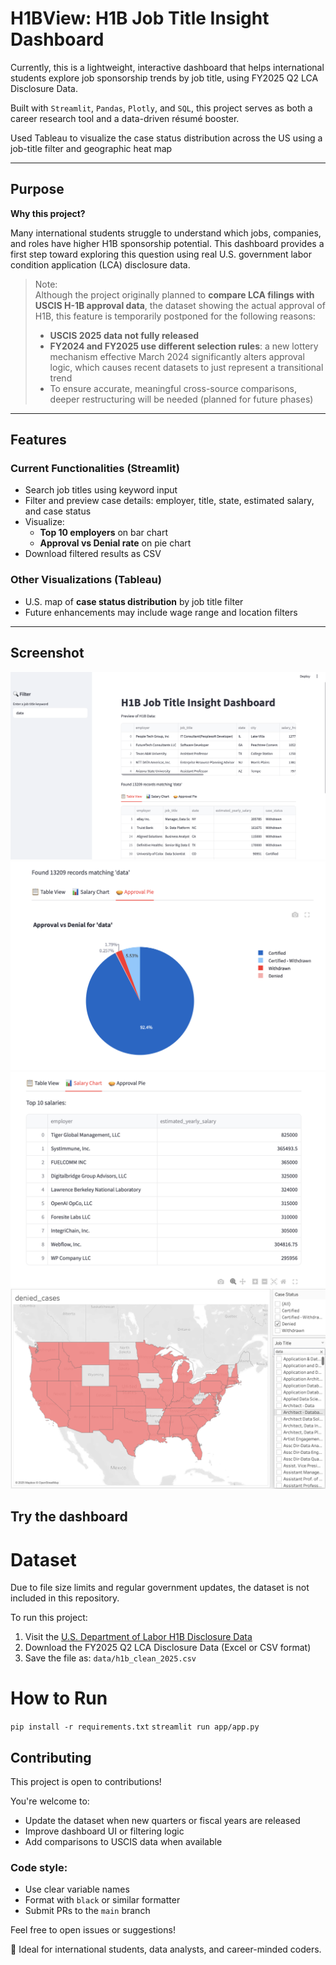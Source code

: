 # H1BView: H1B Job Title Insight Dashboard

Currently, this is a lightweight, interactive dashboard that helps international students explore job sponsorship trends by job title, using FY2025 Q2 LCA Disclosure Data.

Built with `Streamlit`, `Pandas`, `Plotly`, and `SQL`, this project serves as both a career research tool and a data-driven résumé booster.

Used Tableau to visualize the case status distribution across the US using a job-title filter and geographic heat map

---

## Purpose

**Why this project?**

Many international students struggle to understand which jobs, companies, and roles have higher H1B sponsorship potential. This dashboard provides a first step toward exploring this question using real U.S. government labor condition application (LCA) disclosure data.

> Note:  
> Although the project originally planned to **compare LCA filings with USCIS H-1B approval data**, the dataset showing the actual approval of H1B, this feature is temporarily postponed for the following reasons:
>
> - **USCIS 2025 data not fully released**  
> - **FY2024 and FY2025 use different selection rules**: a new lottery mechanism effective March 2024 significantly alters approval logic, which causes recent datasets to just represent a transitional trend
> - To ensure accurate, meaningful cross-source comparisons, deeper restructuring will be needed (planned for future phases)

---

## Features

### Current Functionalities (Streamlit)

- Search job titles using keyword input  
- Filter and preview case details: employer, title, state, estimated salary, and case status  
- Visualize:
  - **Top 10 employers** on bar chart
  - **Approval vs Denial rate** on pie chart
- Download filtered results as CSV

### Other Visualizations (Tableau)

- U.S. map of **case status distribution** by job title filter  
- Future enhancements may include wage range and location filters

---

## Screenshot

![home.png](image/home.png)
![approval_pie_chart](image/approval_pie_chart.png)
![salary_chart](image/salary_chart.png)
![Tableau Map](image/tableau_map_denied.png)

## Try the dashboard
# Dataset
Due to file size limits and regular government updates, the dataset is not included in this repository.

To run this project:

1. Visit the [U.S. Department of Labor H1B Disclosure Data](https://www.dol.gov/agencies/eta/foreign-labor/performance)
2. Download the FY2025 Q2 LCA Disclosure Data (Excel or CSV format)
3. Save the file as: `data/h1b_clean_2025.csv`

# How to Run

`pip install -r requirements.txt`
`streamlit run app/app.py`

## Contributing

This project is open to contributions!

You're welcome to:

- Update the dataset when new quarters or fiscal years are released
- Improve dashboard UI or filtering logic
- Add comparisons to USCIS data when available

### Code style:
- Use clear variable names
- Format with `black` or similar formatter
- Submit PRs to the `main` branch

Feel free to open issues or suggestions!

🌟 Ideal for international students, data analysts, and career-minded coders.


